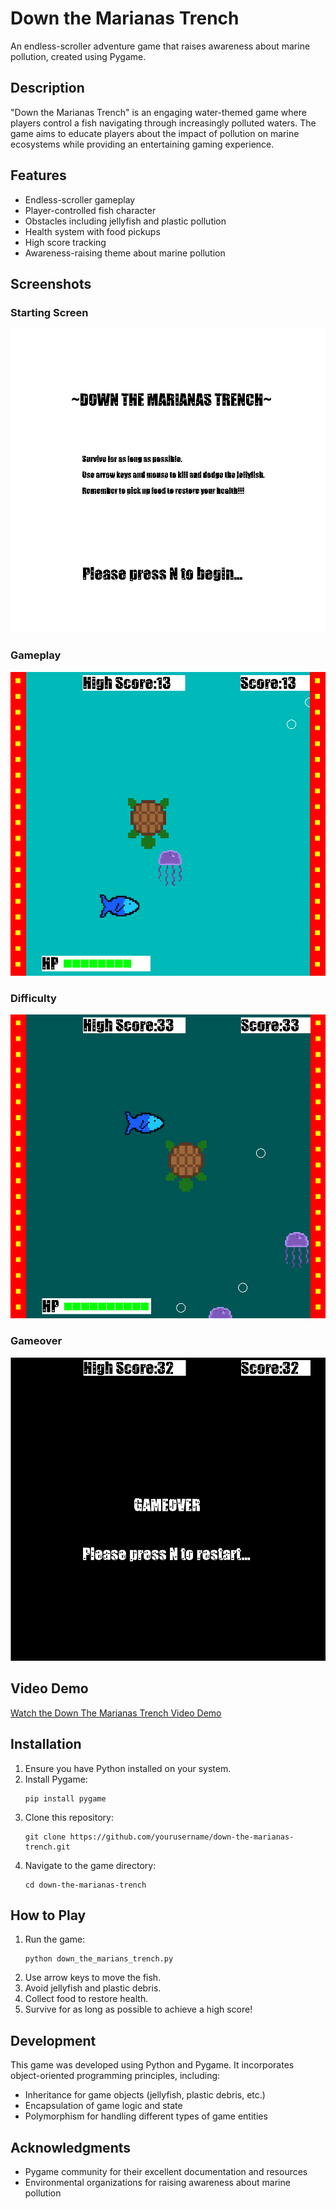 # Down the Marianas Trench

An endless-scroller adventure game that raises awareness about marine pollution, created using Pygame.

## Description

"Down the Marianas Trench" is an engaging water-themed game where players control a fish navigating through increasingly polluted waters. The game aims to educate players about the impact of pollution on marine ecosystems while providing an entertaining gaming experience.

## Features

- Endless-scroller gameplay
- Player-controlled fish character
- Obstacles including jellyfish and plastic pollution
- Health system with food pickups
- High score tracking
- Awareness-raising theme about marine pollution

## Screenshots

### Starting Screen
![Starting Screen](https://github.com/nuhgooyin/Down-The-Marianas-Trench/blob/main/Images/starting_screen.png)

### Gameplay
![Gameplay](https://github.com/nuhgooyin/Down-The-Marianas-Trench/blob/main/Images/gameplay.png)

### Difficulty
![Difficulty Stages](https://github.com/nuhgooyin/Down-The-Marianas-Trench/blob/main/Images/difficulty_levels_increasing.png)

### Gameover
![Gameover screen](https://github.com/nuhgooyin/Down-The-Marianas-Trench/blob/main/Images/game_over_screen.png)

## Video Demo
[Watch the Down The Marianas Trench Video Demo](https://www.youtube.com/watch?v=F0F1-yFDsr4)

## Installation

1. Ensure you have Python installed on your system.
2. Install Pygame:
   ```
   pip install pygame
   ```
3. Clone this repository:
   ```
   git clone https://github.com/yourusername/down-the-marianas-trench.git
   ```
4. Navigate to the game directory:
   ```
   cd down-the-marianas-trench
   ```

## How to Play

1. Run the game:
   ```
   python down_the_marians_trench.py
   ```
2. Use arrow keys to move the fish.
3. Avoid jellyfish and plastic debris.
4. Collect food to restore health.
5. Survive for as long as possible to achieve a high score!

## Development

This game was developed using Python and Pygame. It incorporates object-oriented programming principles, including:

- Inheritance for game objects (jellyfish, plastic debris, etc.)
- Encapsulation of game logic and state
- Polymorphism for handling different types of game entities

## Acknowledgments

- Pygame community for their excellent documentation and resources
- Environmental organizations for raising awareness about marine pollution
